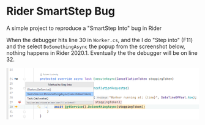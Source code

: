 # Rider SmartStep Bug
A simple project to reproduce a "SmartStep Into" bug in Rider

When the debugger hits line 30 in `Worker.cs`, and the I do "Step into" (F11) and the select `DoSomethingAsync` the popup from the screenshot below, nothing happens in Rider 2020.1. Eventually the the debugger will be on line 32.

![Screenshot](Capture.PNG)

